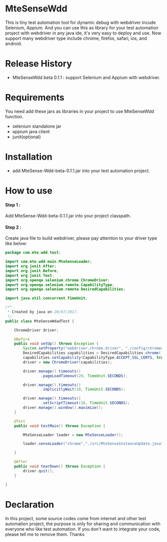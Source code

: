 # MteSenseWdd
This is tiny test automation tool for dynamic debug with webdriver incude Selenium, Appium. And you can use this as library for your test automation project with webdriver in any java ide, it's very easy to deploy and use. Now support many webdriver type include chrome, firefox, safari, ios, and android.
# Release History
- MteSenseWdd beta 0.1.1 : support Selenium and Appium with webdriver. 
# Requirements
You need add these jars as libraries in your project to use MteSenseWdd function.
- selenium standalone jar
- appium java client
- junit(optional) 
# Installation
- add MteSense-Wdd-beta-0.1.1.jar into your test automation project.
# How to use
#### Step 1 :
Add MteSense-Wdd-beta-0.1.1.jar into your project classpath.
#### Step 2 :
Create java file to build webdriver, please pay attention to your driver type like below:
```java
package com.mte.wdd.test;

import com.mte.wdd.main.MteSenseLoader;
import org.junit.After;
import org.junit.Before;
import org.junit.Test;
import org.openqa.selenium.chrome.ChromeDriver;
import org.openqa.selenium.remote.CapabilityType;
import org.openqa.selenium.remote.DesiredCapabilities;

import java.util.concurrent.TimeUnit;

/**
 * Created by java on 20/07/2017.
 */
public class MteSenseWdadTest {

    ChromeDriver driver;

    @Before
    public void setUp() throws Exception {
        System.setProperty("webdriver.chrome.driver", "./config/chromedriver");
        DesiredCapabilities capabilities = DesiredCapabilities.chrome();
        capabilities.setCapability(CapabilityType.ACCEPT_SSL_CERTS, true);
        driver = new ChromeDriver(capabilities);

        driver.manage().timeouts()
                .pageLoadTimeout(20, TimeUnit.SECONDS);

        driver.manage().timeouts()
                .implicitlyWait(10, TimeUnit.SECONDS);

        driver.manage().timeouts()
                .setScriptTimeout(10, TimeUnit.SECONDS);
        driver.manage().window().maximize();
    }

    @Test
    public void testMain() throws Exception {

        MteSenseLoader loader = new MteSenseLoader();

        loader.senseLoader("chrome","./src/MteSenseInstanceUpdate.java", "MteSenseInstanceUpdate", "http://www.baidu.com", "runDynamicAction", driver);

    }

    @After
    public void tearDown() throws Exception {
        driver.quit();
    }

}

```


# Declaration
In this project, some source codes come from internet and other test automation project, the purpose is only for sharing and communication with everyone who like test automation. If you don't want to integrate your code, please tell me to remove them. Thanks
